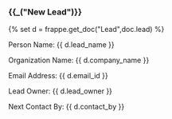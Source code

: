 <h3>{{_("New Lead")}}</h3>

{% set d = frappe.get_doc("Lead",doc.lead) %}
<p>Person Name: {{ d.lead_name }}</p>
<p>Organization Name: {{ d.company_name }}</p>
<p>Email Address: {{ d.email_id }}</p>
<p>Lead Owner: {{ d.lead_owner }}</p>
<p>Next Contact By: {{ d.contact_by }}</p>